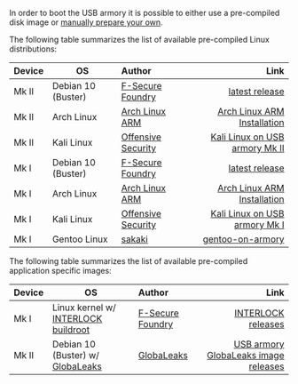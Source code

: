 In order to boot the USB armory it is possible to either use a pre-compiled
disk image or [manually prepare your own](https://github.com/f-secure-foundry/usbarmory/wiki/Preparing-a-bootable-image).

The following table summarizes the list of available pre-compiled Linux
distributions:

| Device | OS                                                                                                                                      | Author                                                    | Link                                                                                                                                       |
|:-------|-----------------------------------------------------------------------------------------------------------------------------------------|:----------------------------------------------------------|-------------------------------------------------------------------------------------------------------------------------------------------:|
| Mk II  | Debian 10 (Buster)                                                                                                                      | [F-Secure Foundry](https://foundry.f-secure.com)          | [latest release](https://github.com/f-secure-foundry/usbarmory-debian-base_image/releases/latest)                                          |
| Mk II  | Arch Linux                                                                                                                              | [Arch Linux ARM](http://archlinuxarm.org/)                | [Arch Linux ARM Installation](https://archlinuxarm.org/platforms/armv7/freescale/usb-armory-mk-ii)                                         |
| Mk II  | Kali Linux                                                                                                                              | [Offensive Security](https://www.offensive-security.com/) | [Kali Linux on USB armory Mk II](https://www.kali.org/docs/arm/usb-armory-mkii/)                                                           |
| Mk I   | Debian 10 (Buster)                                                                                                                      | [F-Secure Foundry](https://foundry.f-secure.com)          | [latest release](https://github.com/f-secure-foundry/usbarmory-debian-base_image/releases/latest)                                          |
| Mk I   | Arch Linux                                                                                                                              | [Arch Linux ARM](http://archlinuxarm.org/)                | [Arch Linux ARM Installation](http://archlinuxarm.org/platforms/armv7/freescale/usb-armory)                                                |
| Mk I   | Kali Linux                                                                                                                              | [Offensive Security](https://www.offensive-security.com/) | [Kali Linux on USB armory Mk I](https://www.kali.org/docs/arm/usb-armory-mki/)                                                             |
| Mk I   | Gentoo Linux                                                                                                                            | [sakaki](https://github.com/sakaki-)                      | [gentoo-on-armory](https://github.com/sakaki-/gentoo-on-armory)                                                                            |

The following table summarizes the list of available pre-compiled application
specific images:

| Device | OS                                                                                                                                      | Author                                                    | Link                                                                                                                                       |
|:-------|-----------------------------------------------------------------------------------------------------------------------------------------|:----------------------------------------------------------|-------------------------------------------------------------------------------------------------------------------------------------------:|
| Mk I   | Linux kernel w/ [INTERLOCK buildroot](https://github.com/f-secure-foundry/usbarmory/tree/master/software/buildroot/README-INTERLOCK.md) | [F-Secure Foundry](https://foundry.f-secure.com)          | [INTERLOCK releases](https://github.com/f-secure-foundry/interlock/releases)                                                               |
| Mk II  | Debian 10 (Buster) w/ [GlobaLeaks](https://github.com/globaleaks/globaleaks-usbarmory-image)                                            | [GlobaLeaks](https://www.globaleaks.org/)                 | [USB armory GlobaLeaks image releases](https://github.com/globaleaks/globaleaks-usbarmory-image/releases)                                  |

